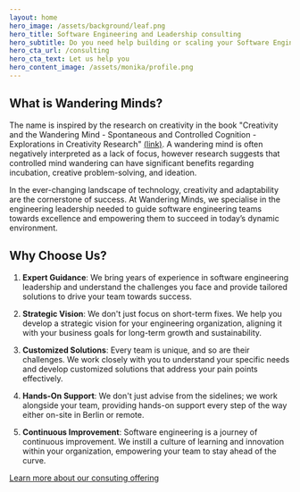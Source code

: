 ```yaml
---
layout: home
hero_image: /assets/background/leaf.png
hero_title: Software Engineering and Leadership consulting
hero_subtitle: Do you need help building or scaling your Software Engineering organisation?<br>Or do you need technical leadership to translate your ideas into working products
hero_cta_url: /consulting
hero_cta_text: Let us help you
hero_content_image: /assets/monika/profile.png
---
```


## What is Wandering Minds?

The name is inspired by the research on creativity in the book "Creativity and the Wandering Mind - Spontaneous and Controlled Cognition - Explorations in Creativity Research" [(link)](https://www.researchgate.net/profile/Louise-Bunce/publication/342474622_Relations_between_imagination_and_creativity/links/5ff82b3645851553a02b15d8/Relations-between-imagination-and-creativity.pdf). A wandering mind is often negatively interpreted as a lack of focus, however research suggests that controlled mind wandering can have significant benefits regarding incubation, creative problem-solving, and ideation.

In the ever-changing landscape of technology, creativity and adaptability are the cornerstone of success. 
At Wandering Minds, we specialise in the engineering leadership needed to guide software engineering teams towards excellence and empowering them to succeed in today’s dynamic environment.

## Why Choose Us?

1. **Expert Guidance**: We bring years of experience in software engineering leadership and understand the challenges you face and provide tailored solutions to drive your team towards success.

2. **Strategic Vision**: We don't just focus on short-term fixes. We help you develop a strategic vision for your engineering organization, aligning it with your business goals for long-term growth and sustainability.

3. **Customized Solutions**: Every team is unique, and so are their challenges. We work closely with you to understand your specific needs and develop customized solutions that address your pain points effectively.

4. **Hands-On Support**: We don't just advise from the sidelines; we work alongside your team, providing hands-on support every step of the way either on-site in Berlin or remote.

5. **Continuous Improvement**: Software engineering is a journey of continuous improvement. We instill a culture of learning and innovation within your organization, empowering your team to stay ahead of the curve.

<a href="/consulting">Learn more about our consuting offering</a>